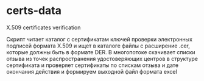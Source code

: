 # certs-data
X.509 certificates verification

Скрипт читает каталог с сертификатам ключей проверки электронных подписей формата X.509 
и ищет в каталоге файлы с расширение .cer, которые должны быть в формате DER.
В многопотоке скачивает списки отзыва из точек распространения удостоверяющих центров в структуре сертификата
и проверяет сертификаты по спискам отзыва и дате окончания действия и формируем выходной файл формата excel
